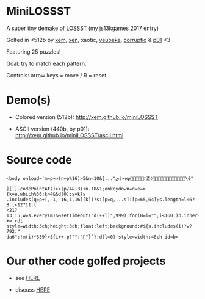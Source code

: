 MiniLOSSST
===

A super tiny demake of [LOSSST](http://js13kgames.com/entries/lossst) (my js13kgames 2017 entry)

Golfed in <512b by [xem](https://twitter.com/MaximeEuziere), [xen](https://twitter.com/Xen_the), xaotic, [veubeke](https://twitter.com/I_like_too_much), [corruptio](https://twitter.com/justecorruptio) & [p01](https://twitter.com/p01) <3

Featuring 25 puzzles!

Goal: try to match each pattern.

Controls: arrow keys = move / R = reset.

Demo(s)
===

- Colored version (512b): http://xem.github.io/miniLOSSST

- ASCII version (440b, by p01): http://xem.github.io/miniLOSSST/ascii.html

Source code
===========

````
<body onload='m=p=>(n=p%16)>5&n<10&[..."ٯӟ൳ͷϼ໴𦙷࿟⛿ཿ濸ｳ񵝗𷝳𮻼𷝗𿹦򌻷򏿨򿦟񯽗𷿮񿧳\0"
][l].codePointAt()>>(p/4&~3)+n-18&1;onkeydown=d=e=>{k=e.which%36;k>4&&d(0);s=k?s
.includes(q=p+[,-1,-16,1,16][k])?s:[p=q,...s]:[p=65,64];s.length=l<6?8:l<12?11:l
<21?13:15;w=s.every(m)&&setTimeout("d(++l)",999);for(B=i="";i<160;)b.innerHTML=B
+=`<dt style=width:3ch;height:3ch;float:left;background:#${s.includes(i)?w?792:"
da6":!m(i)*359}>${i++-p?"":"👀"}`};d(l=0)'style=width:48ch id=b>
````

Our other code golfed projects
===

- see [HERE](https://gist.github.com/xem/206db44adbdd09bac424)

- discuss [HERE](https://jsgolf.club)